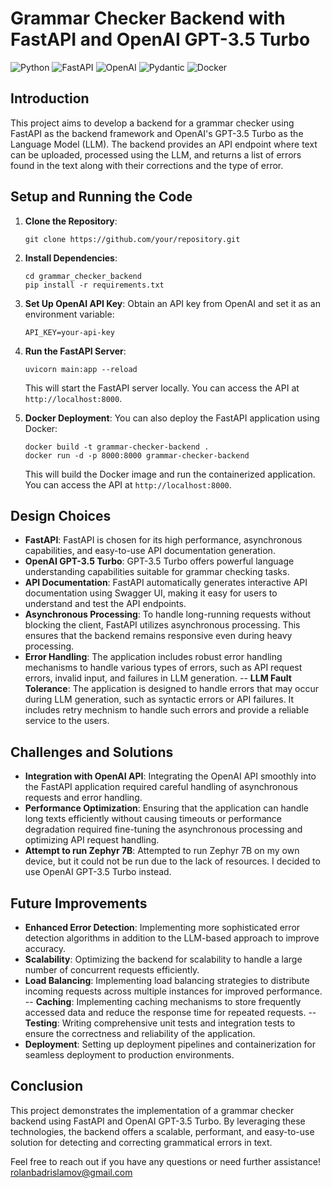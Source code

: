 # Grammar Checker Backend with FastAPI and OpenAI GPT-3.5 Turbo


![Python](https://img.shields.io/badge/Python-3.10%2B-blue)
![FastAPI](https://img.shields.io/badge/FastAPI-0.111.0%2B-green)
![OpenAI](https://img.shields.io/badge/OpenAI-1.30.4%2B-yellow)
![Pydantic](https://img.shields.io/badge/Pydantic-1.10.13%2B-brightgreen)
![Docker](https://img.shields.io/badge/Docker-24.0%2B-blue)

## Introduction

This project aims to develop a backend for a grammar checker using FastAPI as the backend framework and OpenAI's GPT-3.5 Turbo as the Language Model (LLM). The backend provides an API endpoint where text can be uploaded, processed using the LLM, and returns a list of errors found in the text along with their corrections and the type of error.

## Setup and Running the Code

1. **Clone the Repository**: 
   ```
   git clone https://github.com/your/repository.git
   ```
2. **Install Dependencies**: 
   ```
   cd grammar_checker_backend
   pip install -r requirements.txt
   ```
3. **Set Up OpenAI API Key**:
   Obtain an API key from OpenAI and set it as an environment variable:
   ```
   API_KEY=your-api-key
   ```
4. **Run the FastAPI Server**:
   ```
   uvicorn main:app --reload
   ```
   This will start the FastAPI server locally. You can access the API at `http://localhost:8000`.

5. **Docker Deployment**:
   You can also deploy the FastAPI application using Docker:
   ```
   docker build -t grammar-checker-backend .
   docker run -d -p 8000:8000 grammar-checker-backend
   ```
   This will build the Docker image and run the containerized application. You can access the API at `http://localhost:8000`.

## Design Choices

- **FastAPI**: FastAPI is chosen for its high performance, asynchronous capabilities, and easy-to-use API documentation generation.
- **OpenAI GPT-3.5 Turbo**: GPT-3.5 Turbo offers powerful language understanding capabilities suitable for grammar checking tasks.
- **API Documentation**: FastAPI automatically generates interactive API documentation using Swagger UI, making it easy for users to understand and test the API endpoints.
- **Asynchronous Processing**: To handle long-running requests without blocking the client, FastAPI utilizes asynchronous processing. This ensures that the backend remains responsive even during heavy processing.
- **Error Handling**: The application includes robust error handling mechanisms to handle various types of errors, such as API request errors, invalid input, and failures in LLM generation.
-- **LLM Fault Tolerance**: The application is designed to handle errors that may occur during LLM generation, such as syntactic errors or API failures. It includes retry mechnism to handle such errors and provide a reliable service to the users.

## Challenges and Solutions

- **Integration with OpenAI API**: Integrating the OpenAI API smoothly into the FastAPI application required careful handling of asynchronous requests and error handling.
- **Performance Optimization**: Ensuring that the application can handle long texts efficiently without causing timeouts or performance degradation required fine-tuning the asynchronous processing and optimizing API request handling.
- **Attempt to run Zephyr 7B**: Attempted to run Zephyr 7B on my own device, but it could not be run due to the lack of resources. I decided to use OpenAI GPT-3.5 Turbo instead.

## Future Improvements

- **Enhanced Error Detection**: Implementing more sophisticated error detection algorithms in addition to the LLM-based approach to improve accuracy.
- **Scalability**: Optimizing the backend for scalability to handle a large number of concurrent requests efficiently.
- **Load Balancing**: Implementing load balancing strategies to distribute incoming requests across multiple instances for improved performance. 
-- **Caching**: Implementing caching mechanisms to store frequently accessed data and reduce the response time for repeated requests.
--**Testing**: Writing comprehensive unit tests and integration tests to ensure the correctness and reliability of the application.
- **Deployment**: Setting up deployment pipelines and containerization for seamless deployment to production environments.

## Conclusion

This project demonstrates the implementation of a grammar checker backend using FastAPI and OpenAI GPT-3.5 Turbo. By leveraging these technologies, the backend offers a scalable, performant, and easy-to-use solution for detecting and correcting grammatical errors in text.

Feel free to reach out if you have any questions or need further assistance! rolanbadrislamov@gmail.com
